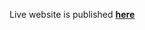 Live website is published <a href="https://micmaus.github.io/goit-markup-hw-01/ target= _blank"> **here** </a>
